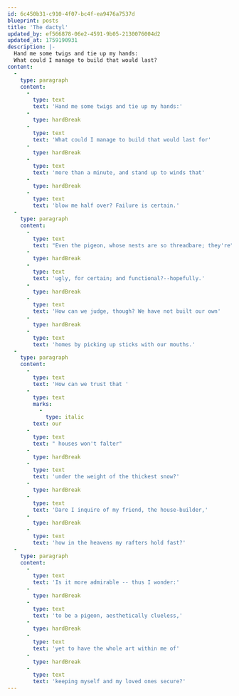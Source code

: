 ```yaml
---
id: 6c450b31-c910-4f07-bc4f-ea9476a7537d
blueprint: posts
title: 'The dactyl'
updated_by: ef566878-06e2-4591-9b05-2130076004d2
updated_at: 1759190931
description: |-
  Hand me some twigs and tie up my hands:
  What could I manage to build that would last?
content:
  -
    type: paragraph
    content:
      -
        type: text
        text: 'Hand me some twigs and tie up my hands:'
      -
        type: hardBreak
      -
        type: text
        text: 'What could I manage to build that would last for'
      -
        type: hardBreak
      -
        type: text
        text: 'more than a minute, and stand up to winds that'
      -
        type: hardBreak
      -
        type: text
        text: 'blow me half over? Failure is certain.'
  -
    type: paragraph
    content:
      -
        type: text
        text: "Even the pigeon, whose nests are so threadbare; they're"
      -
        type: hardBreak
      -
        type: text
        text: 'ugly, for certain; and functional?--hopefully.'
      -
        type: hardBreak
      -
        type: text
        text: 'How can we judge, though? We have not built our own'
      -
        type: hardBreak
      -
        type: text
        text: 'homes by picking up sticks with our mouths.'
  -
    type: paragraph
    content:
      -
        type: text
        text: 'How can we trust that '
      -
        type: text
        marks:
          -
            type: italic
        text: our
      -
        type: text
        text: " houses won't falter"
      -
        type: hardBreak
      -
        type: text
        text: 'under the weight of the thickest snow?'
      -
        type: hardBreak
      -
        type: text
        text: 'Dare I inquire of my friend, the house-builder,'
      -
        type: hardBreak
      -
        type: text
        text: 'how in the heavens my rafters hold fast?'
  -
    type: paragraph
    content:
      -
        type: text
        text: 'Is it more admirable -- thus I wonder:'
      -
        type: hardBreak
      -
        type: text
        text: 'to be a pigeon, aesthetically clueless,'
      -
        type: hardBreak
      -
        type: text
        text: 'yet to have the whole art within me of'
      -
        type: hardBreak
      -
        type: text
        text: 'keeping myself and my loved ones secure?'
---
```

